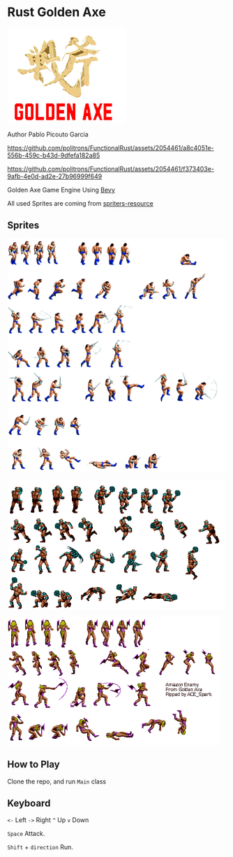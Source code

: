 # Rust Golden Axe

![My image](assets/logo.png)


Author Pablo Picouto Garcia


https://github.com/politrons/FunctionalRust/assets/2054461/a8c4051e-556b-459c-b43d-9dfefa182a85


https://github.com/politrons/FunctionalRust/assets/2054461/f373403e-9afb-4e0d-ad2e-27b96999f649


Golden Axe Game Engine Using [Bevy](https://bevyengine.org)

All used Sprites are coming from  [spriters-resource](https://www.spriters-resource.com)

[//]: # (You can also find the [crates.io]&#40;https://crates.io/crates/dragon_ball&#41; )

## Sprites

![My image](assets/barbarian.png)

![My image](assets/Heninger.png)

![My image](assets/Storchinaya.png)

## How to Play

Clone the repo, and run ```Main``` class

## Keyboard

```<-``` Left ```->``` Right ```^``` Up ```v``` Down

```Space``` Attack.

```Shift``` + ```direction``` Run.






